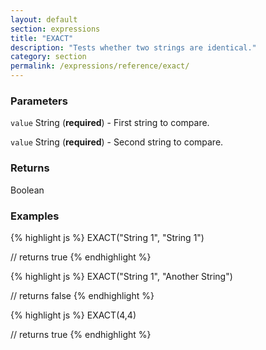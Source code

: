 ```yaml
---
layout: default
section: expressions
title: "EXACT"
description: "Tests whether two strings are identical."
category: section
permalink: /expressions/reference/exact/
---
```


### Parameters

`value` String (__required__) - First string to compare.

`value` String (__required__) - Second string to compare.

### Returns

Boolean

### Examples

{% highlight js %}
EXACT("String 1", "String 1")

// returns true
{% endhighlight %}


{% highlight js %}
EXACT("String 1", "Another String")

// returns false
{% endhighlight %}


{% highlight js %}
EXACT(4,4)

// returns true
{% endhighlight %}